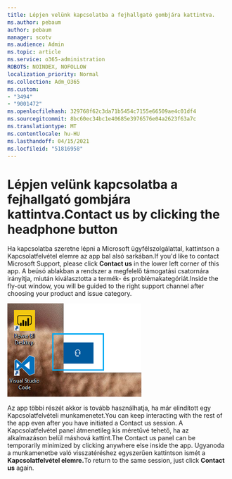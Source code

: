 ```yaml
---
title: Lépjen velünk kapcsolatba a fejhallgató gombjára kattintva.
ms.author: pebaum
author: pebaum
manager: scotv
ms.audience: Admin
ms.topic: article
ms.service: o365-administration
ROBOTS: NOINDEX, NOFOLLOW
localization_priority: Normal
ms.collection: Adm_O365
ms.custom:
- "3494"
- "9001472"
ms.openlocfilehash: 329768f62c3da71b5454c7155e66509ae4c01df4
ms.sourcegitcommit: 8bc60ec34bc1e40685e3976576e04a2623f63a7c
ms.translationtype: MT
ms.contentlocale: hu-HU
ms.lasthandoff: 04/15/2021
ms.locfileid: "51816958"
---
```

# <a name="contact-us-by-clicking-the-headphone-button"></a><span data-ttu-id="780a8-102">Lépjen velünk kapcsolatba a fejhallgató gombjára kattintva.</span><span class="sxs-lookup"><span data-stu-id="780a8-102">Contact us by clicking the headphone button</span></span>

<span data-ttu-id="780a8-103">Ha kapcsolatba szeretne lépni a Microsoft  ügyfélszolgálattal, kattintson a Kapcsolatfelvétel elemre az app bal alsó sarkában.</span><span class="sxs-lookup"><span data-stu-id="780a8-103">If you'd like to contact Microsoft Support, please click **Contact us** in the lower left corner of this app.</span></span> <span data-ttu-id="780a8-104">A beúsó ablakban a rendszer a megfelelő támogatási csatornára irányítja, miután kiválasztotta a termék- és problémakategóriát.</span><span class="sxs-lookup"><span data-stu-id="780a8-104">Inside the fly-out window, you will be guided to the right support channel after choosing your product and issue category.</span></span>

![A fejhallgató ikonra kattintva lépjen velünk kapcsolatba.](media/contact-us-headphone-icon.png)

<span data-ttu-id="780a8-106">Az app többi részét akkor is tovább használhatja, ha már elindított egy Kapcsolatfelvételi munkamenetet.</span><span class="sxs-lookup"><span data-stu-id="780a8-106">You can keep interacting with the rest of the app even after you have initiated a Contact us session.</span></span> <span data-ttu-id="780a8-107">A Kapcsolatfelvétel panel átmenetileg kis méretűvé tehető, ha az alkalmazáson belül máshová kattint.</span><span class="sxs-lookup"><span data-stu-id="780a8-107">The Contact us panel can be temporarily minimized by clicking anywhere else inside the app.</span></span> <span data-ttu-id="780a8-108">Ugyanoda a munkamenetbe való visszatéréshez egyszerűen kattintson ismét a **Kapcsolatfelvétel elemre.**</span><span class="sxs-lookup"><span data-stu-id="780a8-108">To return to the same session, just click **Contact us** again.</span></span>
